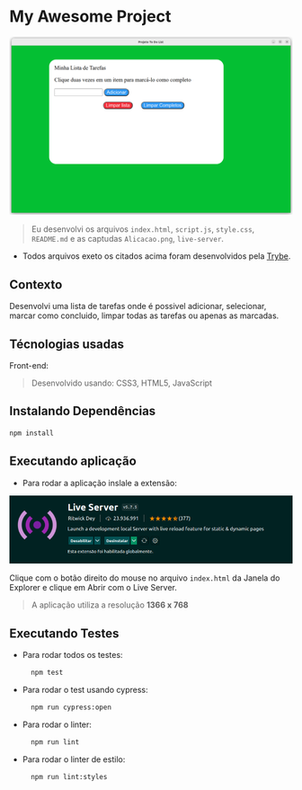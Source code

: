 # My Awesome Project

![aplicação todo list](./Aplicacao.png)

> Eu desenvolvi os arquivos `index.html`, `script.js`, `style.css`, `README.md` e as captudas `Alicacao.png`, `live-server`.

* Todos arquivos exeto os citados acima foram desenvolvidos pela [Trybe](https://www.betrybe.com/).

## Contexto

Desenvolvi uma lista de tarefas onde é possivel adicionar, selecionar, marcar como concluido, limpar todas as tarefas ou apenas as marcadas.

## Técnologias usadas

Front-end:
> Desenvolvido usando: CSS3, HTML5, JavaScript

## Instalando Dependências

```bash
npm install
```

## Executando aplicação

* Para rodar a aplicação inslale a extensão:

![extensão](./live-server.png)

Clique com o botão direito do mouse no arquivo `index.html` da Janela do Explorer e clique em Abrir com o Live Server.

> A aplicação utiliza a resolução **1366 x 768**

## Executando Testes

* Para rodar todos os testes:

  ```bash
    npm test
  ```

* Para rodar o test usando cypress:

   ```bash
     npm run cypress:open
   ```

* Para rodar o linter:

  ```bash
    npm run lint
  ```

* Para rodar o linter de estilo:

  ```bash
    npm run lint:styles
  ```
